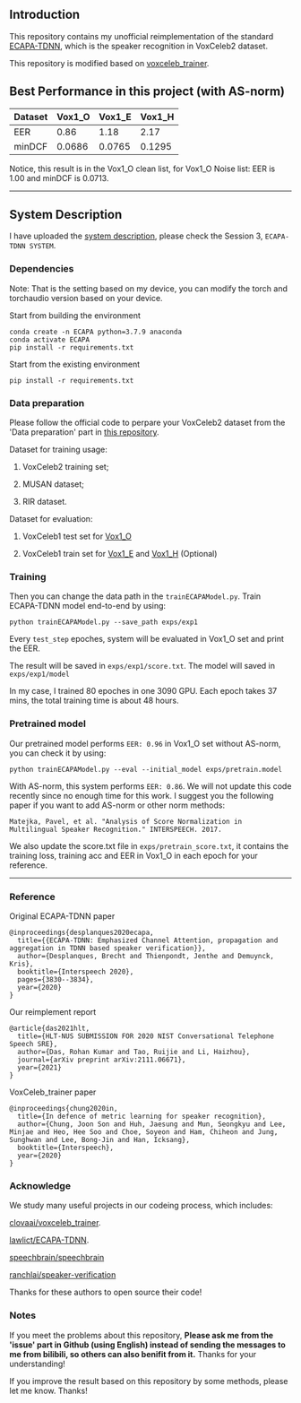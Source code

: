 ## Introduction

This repository contains my unofficial reimplementation of the standard [ECAPA-TDNN](https://arxiv.org/pdf/2005.07143.pdf), which is the speaker recognition in VoxCeleb2 dataset.

This repository is modified based on [voxceleb_trainer](https://github.com/clovaai/voxceleb_trainer).

## Best Performance in this project (with AS-norm)

| Dataset |  Vox1_O  |  Vox1_E  |  Vox1_H  |
| ------- |  ------  |  ------  |  ------  |
|  EER    |   0.86   |  1.18    |  2.17    |
|  minDCF |  0.0686  | 0.0765   |  0.1295  |

Notice, this result is in the Vox1_O clean list, for Vox1_O Noise list: EER is 1.00 and minDCF is 0.0713.
***

## System Description

I have uploaded the [system description](https://arxiv.org/pdf/2111.06671.pdf), please check the Session 3, `ECAPA-TDNN SYSTEM`.

### Dependencies

Note: That is the setting based on my device, you can modify the torch and torchaudio version based on your device.

Start from building the environment
```
conda create -n ECAPA python=3.7.9 anaconda
conda activate ECAPA
pip install -r requirements.txt
```

Start from the existing environment
```
pip install -r requirements.txt
```

### Data preparation

Please follow the official code to perpare your VoxCeleb2 dataset from the 'Data preparation' part in [this repository](https://github.com/clovaai/voxceleb_trainer).

Dataset for training usage: 

1) VoxCeleb2 training set;

2) MUSAN dataset;

3) RIR dataset.

Dataset for evaluation: 

1) VoxCeleb1 test set for [Vox1_O](https://www.robots.ox.ac.uk/~vgg/data/voxceleb/meta/veri_test2.txt) 

2) VoxCeleb1 train set for [Vox1_E](https://www.robots.ox.ac.uk/~vgg/data/voxceleb/meta/list_test_all2.txt) and [Vox1_H](https://www.robots.ox.ac.uk/~vgg/data/voxceleb/meta/list_test_hard2.txt) (Optional)

### Training

Then you can change the data path in the `trainECAPAModel.py`. Train ECAPA-TDNN model end-to-end by using:

```
python trainECAPAModel.py --save_path exps/exp1 
```

Every `test_step` epoches, system will be evaluated in Vox1_O set and print the EER. 

The result will be saved in `exps/exp1/score.txt`. The model will saved in `exps/exp1/model`

In my case, I trained 80 epoches in one 3090 GPU. Each epoch takes 37 mins, the total training time is about 48 hours.

### Pretrained model

Our pretrained model performs `EER: 0.96` in Vox1_O set without AS-norm, you can check it by using: 

```
python trainECAPAModel.py --eval --initial_model exps/pretrain.model
```

With AS-norm, this system performs `EER: 0.86`. We will not update this code recently since no enough time for this work. I suggest you the following paper if you want to add AS-norm or other norm methods:

```
Matejka, Pavel, et al. "Analysis of Score Normalization in Multilingual Speaker Recognition." INTERSPEECH. 2017.
```

We also update the score.txt file in `exps/pretrain_score.txt`, it contains the training loss, training acc and EER in Vox1_O in each epoch for your reference.

***


### Reference

Original ECAPA-TDNN paper
```
@inproceedings{desplanques2020ecapa,
  title={{ECAPA-TDNN: Emphasized Channel Attention, propagation and aggregation in TDNN based speaker verification}},
  author={Desplanques, Brecht and Thienpondt, Jenthe and Demuynck, Kris},
  booktitle={Interspeech 2020},
  pages={3830--3834},
  year={2020}
}
```

Our reimplement report
```
@article{das2021hlt,
  title={HLT-NUS SUBMISSION FOR 2020 NIST Conversational Telephone Speech SRE},
  author={Das, Rohan Kumar and Tao, Ruijie and Li, Haizhou},
  journal={arXiv preprint arXiv:2111.06671},
  year={2021}
}
```

VoxCeleb_trainer paper
```
@inproceedings{chung2020in,
  title={In defence of metric learning for speaker recognition},
  author={Chung, Joon Son and Huh, Jaesung and Mun, Seongkyu and Lee, Minjae and Heo, Hee Soo and Choe, Soyeon and Ham, Chiheon and Jung, Sunghwan and Lee, Bong-Jin and Han, Icksang},
  booktitle={Interspeech},
  year={2020}
}
```

### Acknowledge

We study many useful projects in our codeing process, which includes:

[clovaai/voxceleb_trainer](https://github.com/clovaai/voxceleb_trainer).

[lawlict/ECAPA-TDNN](https://github.com/lawlict/ECAPA-TDNN/blob/master/ecapa_tdnn.py).

[speechbrain/speechbrain](https://github.com/speechbrain/speechbrain/blob/96077e9a1afff89d3f5ff47cab4bca0202770e4f/speechbrain/lobes/models/ECAPA_TDNN.py)

[ranchlai/speaker-verification](https://github.com/ranchlai/speaker-verification)

Thanks for these authors to open source their code!

### Notes

If you meet the problems about this repository, **Please ask me from the 'issue' part in Github (using English) instead of sending the messages to me from bilibili, so others can also benifit from it.** Thanks for your understanding!

If you improve the result based on this repository by some methods, please let me know. Thanks!

